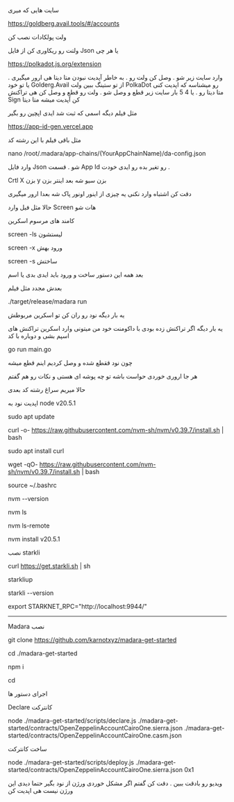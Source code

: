 


سایت هایی که میری

https://goldberg.avail.tools/#/accounts

ولت پولکادات نصب کن

ولتت رو ریکاوری کن از فایل Json  یا هر چی 

https://polkadot.js.org/extension

وارد سایت زیر شو . وصل کن ولت رو . به خاطر آپدیت نبودن متا دیتا هی ارور میگیری . یا تو خود 
Golderg.Avail  از تو ستینگ ببین ولت PolkaDot  رو میشناسه که اپدیت کنی متا دیتا رو . یا 4 5 بار سایت زیر قطع و وصل شو . ولت رو قطع و وصل کن هی تراکنش Sign  کن آپدیت میشه متا دیتا

مثل فیلم دیگه اسمی که ثبت شد ایدی اپچین رو بگیر



https://app-id-gen.vercel.app




مثل باقی فیلم با این رشته کد



nano /root/.madara/app-chains/(YourAppChainName)/da-config.json



وارد فایل Json شو . قسمت App Id  رو تغیر بده رو ایدی خودت . 

Crtl X
بزن  y بزن سیو شه بعد اینتر بزن

دقت کن اشتباه وارد نکنی یه چیزی از اینور اونور پاک شه بعدا ارور میگیری

حالا مثل فیل وارد Screen  هات شو

کامند های مرسوم اسکرین

screen -ls  لیستشون


screen -x ورود بهش


screen -s ساختش

بعد همه این دستور ساخت و ورود باید ایدی بدی یا اسم

بعدش مجدد مثل فیلم 



./target/release/madara run



یه بار دیگه نود رو ران کن تو اسکرین مربوطش

یه بار دیگه اگر تراکنش زده بودی با داکومنت خود من میتونی وارد اسکرین تراکنش های اسپم بشی و دوباره با کد

go run main.go

چون نود ققطع شده و وصل کردیم اینم قطع میشه

هر جا اروری خوردی حواست باشه تو چه پوشه ای هستی و نکات رو هم گفتم


حالا میریم سراغ رشته کد بعدی





اپدیت نود به  node v20.5.1


sudo apt update

curl -o- https://raw.githubusercontent.com/nvm-sh/nvm/v0.39.7/install.sh | bash


sudo apt install curl


wget -qO- https://raw.githubusercontent.com/nvm-sh/nvm/v0.39.7/install.sh | bash


source ~/.bashrc


nvm --version  


nvm ls


nvm ls-remote


nvm install v20.5.1

نصب starkli


curl https://get.starkli.sh | sh


starkliup


starkli --version   


export STARKNET_RPC="http://localhost:9944/"


------------------------

Madara نصب


git clone https://github.com/karnotxyz/madara-get-started


cd ./madara-get-started


npm i


cd


اجرای دستور ها


Declare  کانترکت 


node ./madara-get-started/scripts/declare.js ./madara-get-started/contracts/OpenZeppelinAccountCairoOne.sierra.json ./madara-get-started/contracts/OpenZeppelinAccountCairoOne.casm.json

ساخت کانترکت


node ./madara-get-started/scripts/deploy.js ./madara-get-started/contracts/OpenZeppelinAccountCairoOne.sierra.json 0x1  




ویدیو رو بادقت ببین . دقت کن گفتم اگر مشکل خوردی ورژن از نود بگیر حتما دیدی این ورژن نیست هی اپدیت کن



